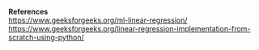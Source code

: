 **References** <br>
https://www.geeksforgeeks.org/ml-linear-regression/
https://www.geeksforgeeks.org/linear-regression-implementation-from-scratch-using-python/
